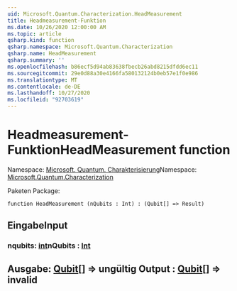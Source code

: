 ```yaml
---
uid: Microsoft.Quantum.Characterization.HeadMeasurement
title: Headmeasurement-Funktion
ms.date: 10/26/2020 12:00:00 AM
ms.topic: article
qsharp.kind: function
qsharp.namespace: Microsoft.Quantum.Characterization
qsharp.name: HeadMeasurement
qsharp.summary: ''
ms.openlocfilehash: b86ecf5d94ab83638fbecb26abd8215dfdd6ec11
ms.sourcegitcommit: 29e0d88a30e4166fa580132124b0eb57e1f0e986
ms.translationtype: MT
ms.contentlocale: de-DE
ms.lasthandoff: 10/27/2020
ms.locfileid: "92703619"
---
```

# <a name="headmeasurement-function"></a><span data-ttu-id="f8762-102">Headmeasurement-Funktion</span><span class="sxs-lookup"><span data-stu-id="f8762-102">HeadMeasurement function</span></span>

<span data-ttu-id="f8762-103">Namespace: [Microsoft. Quantum. Charakterisierung](xref:Microsoft.Quantum.Characterization)</span><span class="sxs-lookup"><span data-stu-id="f8762-103">Namespace: [Microsoft.Quantum.Characterization](xref:Microsoft.Quantum.Characterization)</span></span>

<span data-ttu-id="f8762-104">Paketen [](https://nuget.org/packages/)</span><span class="sxs-lookup"><span data-stu-id="f8762-104">Package: [](https://nuget.org/packages/)</span></span>




```qsharp
function HeadMeasurement (nQubits : Int) : (Qubit[] => Result)
```


## <a name="input"></a><span data-ttu-id="f8762-105">Eingabe</span><span class="sxs-lookup"><span data-stu-id="f8762-105">Input</span></span>

### <a name="nqubits--int"></a><span data-ttu-id="f8762-106">nqubits: [int](xref:microsoft.quantum.lang-ref.int)</span><span class="sxs-lookup"><span data-stu-id="f8762-106">nQubits : [Int](xref:microsoft.quantum.lang-ref.int)</span></span>





## <a name="output--qubit--__invalidresult__"></a><span data-ttu-id="f8762-107">Ausgabe: [Qubit](xref:microsoft.quantum.lang-ref.qubit)[] => __ungültig <Result>__</span><span class="sxs-lookup"><span data-stu-id="f8762-107">Output : [Qubit](xref:microsoft.quantum.lang-ref.qubit)[] => __invalid<Result>__</span></span> 

